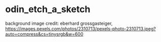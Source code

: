# odin_etch_a_sketch

background image credit: eberhard grossgasteiger, https://images.pexels.com/photos/2310713/pexels-photo-2310713.jpeg?auto=compress&cs=tinysrgb&w=600